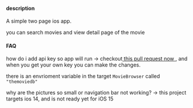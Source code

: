 #### description
A simple two page ios app.

you can search movies and view detail page of the movie

#### FAQ

how do i add api key so app will run
-> checkout[ this pull request now ](https://github.com/lozzoc/movie-lister-swift-uikit-xctest/pull/1/files), and when you get your own key you can make the changes.

there is an envrioment variable in the target `MovieBrowser` called `"themoviedb"`


why are the pictures so small or navigation bar not working?
-> this project targets ios 14, and is not ready yet for iOS 15
